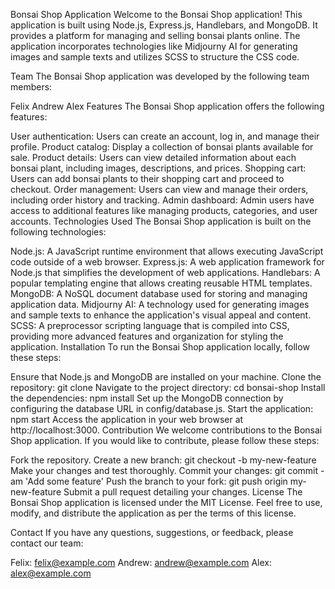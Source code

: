 Bonsai Shop Application
Welcome to the Bonsai Shop application! This application is built using Node.js, Express.js, Handlebars, and MongoDB. It provides a platform for managing and selling bonsai plants online. The application incorporates technologies like Midjourny AI for generating images and sample texts and utilizes SCSS to structure the CSS code.

Team
The Bonsai Shop application was developed by the following team members:

Felix
Andrew
Alex
Features
The Bonsai Shop application offers the following features:

User authentication: Users can create an account, log in, and manage their profile.
Product catalog: Display a collection of bonsai plants available for sale.
Product details: Users can view detailed information about each bonsai plant, including images, descriptions, and prices.
Shopping cart: Users can add bonsai plants to their shopping cart and proceed to checkout.
Order management: Users can view and manage their orders, including order history and tracking.
Admin dashboard: Admin users have access to additional features like managing products, categories, and user accounts.
Technologies Used
The Bonsai Shop application is built on the following technologies:

Node.js: A JavaScript runtime environment that allows executing JavaScript code outside of a web browser.
Express.js: A web application framework for Node.js that simplifies the development of web applications.
Handlebars: A popular templating engine that allows creating reusable HTML templates.
MongoDB: A NoSQL document database used for storing and managing application data.
Midjourny AI: A technology used for generating images and sample texts to enhance the application's visual appeal and content.
SCSS: A preprocessor scripting language that is compiled into CSS, providing more advanced features and organization for styling the application.
Installation
To run the Bonsai Shop application locally, follow these steps:

Ensure that Node.js and MongoDB are installed on your machine.
Clone the repository: git clone <repository-url>
Navigate to the project directory: cd bonsai-shop
Install the dependencies: npm install
Set up the MongoDB connection by configuring the database URL in config/database.js.
Start the application: npm start
Access the application in your web browser at http://localhost:3000.
Contribution
We welcome contributions to the Bonsai Shop application. If you would like to contribute, please follow these steps:

Fork the repository.
Create a new branch: git checkout -b my-new-feature
Make your changes and test thoroughly.
Commit your changes: git commit -am 'Add some feature'
Push the branch to your fork: git push origin my-new-feature
Submit a pull request detailing your changes.
License
The Bonsai Shop application is licensed under the MIT License. Feel free to use, modify, and distribute the application as per the terms of this license.

Contact
If you have any questions, suggestions, or feedback, please contact our team:

Felix: felix@example.com
Andrew: andrew@example.com
Alex: alex@example.com
